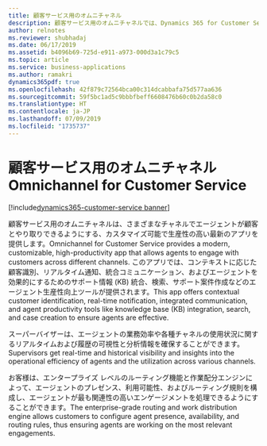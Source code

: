 ```yaml
---
title: 顧客サービス用のオムニチャネル
description: 顧客サービス用のオムニチャネルでは、Dynamics 365 for Customer Service の機能を拡張する機能のスイートが提供されます。組織は追加されたチャネル (チャットや SMS など) を通じて顧客とすばやくやり取りし、エンゲージメントを促進することができます。
author: relnotes
ms.reviewer: shubhadaj
ms.date: 06/17/2019
ms.assetid: b4096b69-725d-e911-a973-000d3a1c79c5
ms.topic: article
ms.service: business-applications
ms.author: ramakri
dynamics365pdf: true
ms.openlocfilehash: 42f879c72564bca00c314dcabbafa75d577aa636
ms.sourcegitcommit: 59f5bc1ad5c9bbbfbeff6608476b60c0b2da58c0
ms.translationtype: HT
ms.contentlocale: ja-JP
ms.lasthandoff: 07/09/2019
ms.locfileid: "1735737"
---
```

# <a name="omnichannel-for-customer-service"></a><span data-ttu-id="b0f03-103">顧客サービス用のオムニチャネル</span><span class="sxs-lookup"><span data-stu-id="b0f03-103">Omnichannel for Customer Service</span></span>

[!include[dynamics365-customer-service banner](../includes/dynamics365-customer-service.md)]

<span data-ttu-id="b0f03-104">顧客サービス用のオムニチャネルは、さまざまなチャネルでエージェントが顧客とやり取りできるようにする、カスタマイズ可能で生産性の高い最新のアプリを提供します。</span><span class="sxs-lookup"><span data-stu-id="b0f03-104">Omnichannel for Customer Service provides a modern, customizable, high-productivity app that allows agents to engage with customers across different channels.</span></span> <span data-ttu-id="b0f03-105">このアプリでは、コンテキストに応じた顧客識別、リアルタイム通知、統合コミュニケーション、およびエージェントを効果的にするためのサポート情報 (KB) 統合、検索、サポート案件作成などのエージェント生産性向上ツールが提供されます。</span><span class="sxs-lookup"><span data-stu-id="b0f03-105">This app offers contextual customer identification, real-time notification, integrated communication, and agent productivity tools like knowledge base (KB) integration, search, and case creation to ensure agents are effective.</span></span>

<span data-ttu-id="b0f03-106">スーパーバイザーは、エージェントの業務効率や各種チャネルの使用状況に関するリアルタイムおよび履歴の可視性と分析情報を確保することができます。</span><span class="sxs-lookup"><span data-stu-id="b0f03-106">Supervisors get real-time and historical visibility and insights into the operational efficiency of agents and the utilization across various channels.</span></span>

<span data-ttu-id="b0f03-107">お客様は、エンタープライズ レベルのルーティング機能と作業配分エンジンによって、エージェントのプレゼンス、利用可能性、およびルーティング規則を構成し、エージェントが最も関連性の高いエンゲージメントを処理できるようにすることができます。</span><span class="sxs-lookup"><span data-stu-id="b0f03-107">The enterprise-grade routing and work distribution engine allows customers to configure agent presence, availability, and routing rules, thus ensuring agents are working on the most relevant engagements.</span></span>